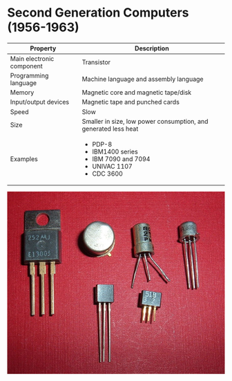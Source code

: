 # Second Generation Computers (1956-1963)

| Property | Description |
|-|-|
| Main electronic component | Transistor |
| Programming language | Machine language and assembly language |
| Memory | Magnetic core and magnetic tape/disk |
| Input/output devices | Magnetic tape and punched cards |
| Speed | Slow |
| Size | Smaller in size, low power consumption, and generated less heat |
| Examples | <ul><li>PDP-8<li>IBM1400 series<li>IBM 7090 and 7094<li>UNIVAC 1107<li>CDC 3600</ul> |

![](../images/generations/transistor.png)
